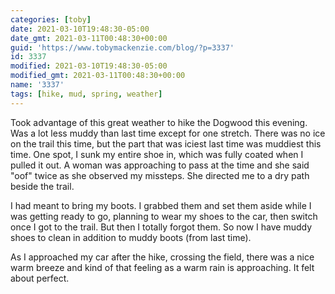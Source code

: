 ```yaml
---
categories: [toby]
date: 2021-03-10T19:48:30-05:00
date_gmt: 2021-03-11T00:48:30+00:00
guid: 'https://www.tobymackenzie.com/blog/?p=3337'
id: 3337
modified: 2021-03-10T19:48:30-05:00
modified_gmt: 2021-03-11T00:48:30+00:00
name: '3337'
tags: [hike, mud, spring, weather]
---
```


Took advantage of this great weather to hike the Dogwood this evening.  Was a lot less muddy than last time except for one stretch.<!--more-->  There was no ice on the trail this time, but the part that was iciest last time was muddiest this time.  One spot, I sunk my entire shoe in, which was fully coated when I pulled it out.  A woman was approaching to pass at the time and she said "oof" twice as she observed my missteps.  She directed me to a dry path beside the trail.

I had meant to bring my boots.  I grabbed them and set them aside while I was getting ready to go, planning to wear my shoes to the car, then switch once I got to the trail.  But then I totally forgot them.  So now I have muddy shoes to clean in addition to muddy boots (from last time).

As I approached my car after the hike, crossing the field, there was a nice warm breeze and kind of that feeling as a warm rain is approaching.  It felt about perfect.
